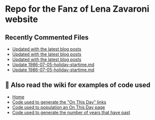 # Repo for the Fanz of Lena Zavaroni website

## Recently Commented Files
<!-- BLOG-POST-LIST:START -->
- [Updated with the latest blog posts](https://github.com/FanzOfLenaZavaroni/fanzoflenazavaroni.github.io/commit/cfcb80216f44b1278d6bfa6e30abc778992e0e91)
- [Updated with the latest blog posts](https://github.com/FanzOfLenaZavaroni/fanzoflenazavaroni.github.io/commit/2a5a0a1f6990236d5a5c277173ebbf4efec94d12)
- [Updated with the latest blog posts](https://github.com/FanzOfLenaZavaroni/fanzoflenazavaroni.github.io/commit/a15da97d042f96ed0e106800e69a15ccc8b2e275)
- [Update 1986-07-05-holiday-startime.md](https://github.com/FanzOfLenaZavaroni/fanzoflenazavaroni.github.io/commit/bcf94ae9e8eb81754b0a54ef402d7125fd68e511)
- [Update 1986-07-05-holiday-startime.md](https://github.com/FanzOfLenaZavaroni/fanzoflenazavaroni.github.io/commit/9fc736ae32e9544ee7a120df21cd3f478d45a1c8)
<!-- BLOG-POST-LIST:END -->

## :notebook: Also read the wiki for examples of code used
* [Home](https://github.com/FanzOfLenaZavaroni/fanzoflenazavaroni.github.io/wiki)
* [Code used to generate the "On This Day" links](https://github.com/FanzOfLenaZavaroni/fanzoflenazavaroni.github.io/wiki/On-This-Day-Code)
* [Code used to population an On This Day page](https://github.com/FanzOfLenaZavaroni/fanzoflenazavaroni.github.io/wiki/Code-used-to-population-an-On-This-Day-page)
* [Code used to generate the number of years that have past](https://github.com/FanzOfLenaZavaroni/fanzoflenazavaroni.github.io/wiki/Number-of-years-gone-by-code)
